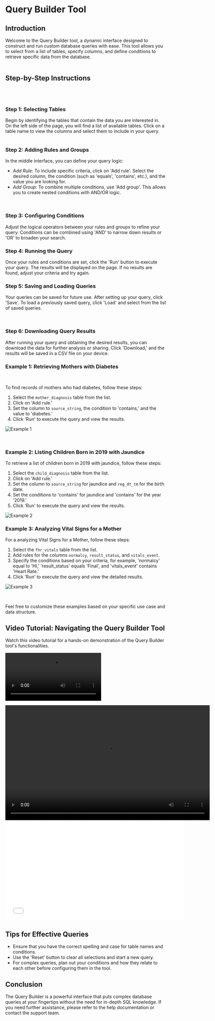 <h1><b>Query Builder Tool</b></h1>

<!-- Prerequisites: *This tutorial assumes that you have access to an instance of the FHR database running on a PostgreSQL server* -->
<!-- 
<p>Make sure you have the necessary permissions and connectivity to the database. If your FHR database is not on the default search path, adjust the schema accordingly in your SQL queries. </p>
<br/> -->

## Introduction

Welcome to the Query Builder tool, a dynamic interface designed to construct and run custom database queries with ease. This tool allows you to select from a list of tables, specify columns, and define conditions to retrieve specific data from the database.
<br></br>

## Step-by-Step Instructions

<br></br>

### Step 1: Selecting Tables

Begin by identifying the tables that contain the data you are interested in. On the left side of the page, you will find a list of available tables. Click on a table name to view the columns and select them to include in your query.
<br></br>

### Step 2: Adding Rules and Groups
In the middle interface, you can define your query logic:

- *Add Rule*: To include specific criteria, click on 'Add rule'. Select the desired column, the condition (such as 'equals', 'contains', etc.), and the value you are looking for.
- *Add Group*: To combine multiple conditions, use 'Add group'. This allows you to create nested conditions with AND/OR logic.

</br>

### Step 3: Configuring Conditions

Adjust the logical operators between your rules and groups to refine your query. Conditions can be combined using 'AND' to narrow down results or 'OR' to broaden your search.
</br>

### Step 4: Running the Query

Once your rules and conditions are set, click the 'Run' button to execute your query. The results will be displayed on the page. If no results are found, adjust your criteria and try again.

### Step 5: Saving and Loading Queries
Your queries can be saved for future use. After setting up your query, click 'Save'. To load a previously saved query, click 'Load' and select from the list of saved queries.

</br>

### Step 6: Downloading Query Results

After running your query and obtaining the desired results, you can download the data for further analysis or sharing. Click 'Download,' and the results will be saved in a CSV file on your device.

### Example 1: Retrieving Mothers with Diabetes
</br>

To find records of mothers who had diabetes, follow these steps:
1. Select the `mother_diagnosis` table from the list.
2. Click on 'Add rule.'
3. Set the column to `source_string`, the condition to 'contains,' and the value to 'diabetes.'
4. Click 'Run' to execute the query and view the results.

![Example 1](/src/static/img/image1.png)

</br>

### Example 2: Listing Children Born in 2019 with Jaundice
To retrieve a list of children born in 2019 with jaundice, follow these steps:
1. Select the `child_diagnosis` table from the list.
2. Click on 'Add rule.'
3. Set the column to `source_string` for jaundice and `reg_dt_tm` for the birth date.
4. Set the conditions to 'contains' for jaundice and 'contains' for the year '2019.'
5. Click 'Run' to execute the query and view the results.

![Example 2](/src/static/img/image_2.png)
</br>

### Example 3: Analyzing Vital Signs for a Mother

For a analyzing Vital Signs for a Mother, follow these steps:
1. Select the `fhr_vitals` table from the list.
2. Add rules for the columns `normalcy`, `result_status`, and `vitals_event`.
4. Specify the conditions based on your criteria, for example, 'normalcy' equal to 'HI,' 'result_status' equals 'Final', and 'vitals_event' contains 'Heart Rate.'
5. Click 'Run' to execute the query and view the detailed results.

![Example 3](/src/static/img/image3.png)

</br>

Feel free to customize these examples based on your specific use case and data structure.
</br>

## Video Tutorial: Navigating the Query Builder Tool

Watch this video tutorial for a hands-on demonstration of the Query Builder tool's functionalities.

![Query Interface](/src/static/img/query_interface.mp4)

<video width="640" height="360" controls>
  <source src = "/src/static/img/query_interface.mp4" type="video/mp4">
  Your browser does not support the video tag.
</video>

<iframe width="560" height="315" src="/src/static/img/query_interface.mp4" frameborder="0" allowfullscreen></iframe>


## Tips for Effective Queries
- Ensure that you have the correct spelling and case for table names and conditions.
- Use the 'Reset' button to clear all selections and start a new query.
- For complex queries, plan out your conditions and how they relate to each other before configuring them in the tool.

## Conclusion
The Query Builder is a powerful interface that puts complex database queries at your fingertips without the need for in-depth SQL knowledge. If you need further assistance, please refer to the help documentation or contact the support team.
